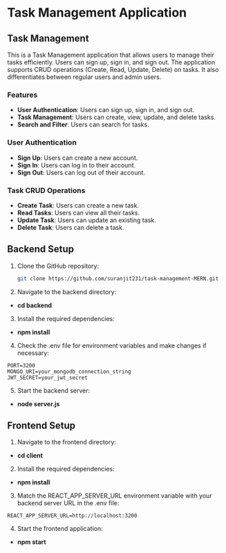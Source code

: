 # Task Management Application

## Task Management

This is a Task Management application that allows users to manage their tasks efficiently. Users can sign up, sign in, and sign out. The application supports CRUD operations (Create, Read, Update, Delete) on tasks. It also differentiates between regular users and admin users.

### Features

- **User Authentication**: Users can sign up, sign in, and sign out.
- **Task Management**: Users can create, view, update, and delete tasks.
- **Search and Filter**: Users can search for tasks.

### User Authentication

- **Sign Up**: Users can create a new account.
- **Sign In**: Users can log in to their account.
- **Sign Out**: Users can log out of their account.

### Task CRUD Operations

- **Create Task**: Users can create a new task.
- **Read Tasks**: Users can view all their tasks.
- **Update Task**: Users can update an existing task.
- **Delete Task**: Users can delete a task.

## Backend Setup

1. Clone the GitHub repository:

   ```bash
   git clone https://github.com/suranjit231/task-management-MERN.git

2. Navigate to the backend directory:
- **cd backend**

3. Install the required dependencies:
- **npm install**

4. Check the .env file for environment variables and make changes if necessary:
```
PORT=3200
MONGO_URI=your_mongodb_connection_string
JWT_SECRET=your_jwt_secret
```
5. Start the backend server:
- **node server.js**

## Frontend Setup

1. Navigate to the frontend directory:
- **cd client**

2. Install the required dependencies:
- **npm install**

3. Match the REACT_APP_SERVER_URL environment variable with your backend server URL in the .env file:
```
REACT_APP_SERVER_URL=http://localhost:3200
```
4. Start the frontend application:
- **npm start**






